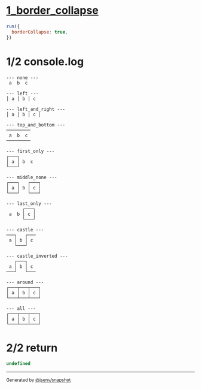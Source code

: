 # [1_border_collapse](../../table_3_cells_same_row.test.mjs#L139)

```js
run({
  borderCollapse: true,
})
```

# 1/2 console.log

```console
--- none ---
 a  b  c 

--- left ---
│ a │ b │ c 

--- left_and_right ---
│ a │ b │ c │

--- top_and_bottom ---
─────────
 a  b  c 
─────────

--- first_only ---
┌───┐      
│ a │ b  c 
└───┘      

--- middle_none ---
┌───┐   ┌───┐
│ a │ b │ c │
└───┘   └───┘

--- last_only ---
      ┌───┐
 a  b │ c │
      └───┘

--- castle ---
───┐   ┌───
 a │ b │ c 
   └───┘   

--- castle_inverted ---
   ┌───┐   
 a │ b │ c 
───┘   └───

--- around ---
┌───┬───┬───┐
│ a │ b │ c │
└───┴───┴───┘

--- all ---
┌───┬───┬───┐
│ a │ b │ c │
└───┴───┴───┘

```

# 2/2 return

```js
undefined
```

---

<sub>
  Generated by <a href="https://github.com/jsenv/core/tree/main/packages/independent/snapshot">@jsenv/snapshot</a>
</sub>
